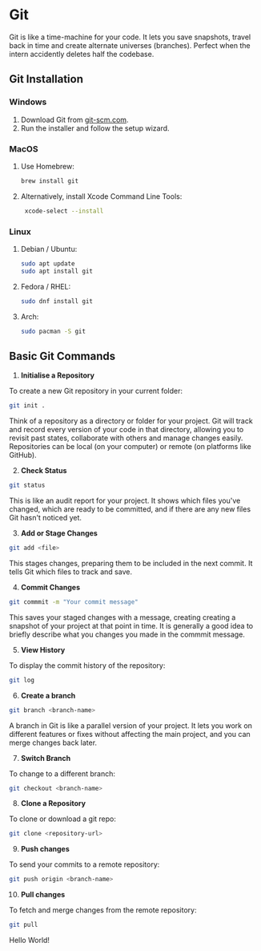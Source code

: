 # Git
Git is like a time-machine for your code. It lets you save snapshots, travel back in time 
and create alternate universes (branches). Perfect when the intern accidently deletes 
half the codebase.

## Git Installation
### Windows 
1. Download Git from [git-scm.com](https://git-scm.com/download/win).
2. Run the installer and follow the setup wizard.

### MacOS
1. Use Homebrew:  

   ```bash
   brew install git
2. Alternatively, install Xcode Command Line Tools:

   ```bash
    xcode-select --install
### Linux
1. Debian / Ubuntu:  

    ```bash
    sudo apt update
    sudo apt install git
2. Fedora / RHEL:

    ```bash
    sudo dnf install git
3. Arch:
    ```bash
    sudo pacman -S git 
## Basic Git Commands
1. **Initialise a Repository**

To create a new Git repository in your current folder:

```bash
git init .
```

Think of a repository as a directory or folder for your project. Git will track and record
every version of your code in that directory, allowing you to revisit past states,
collaborate with others and manage changes easily. Repositories can be 
local (on your computer) or remote (on platforms like GitHub).

2. **Check Status**

```bash
git status
```
This is like an audit report for your project. It shows which files you've changed,
which are ready to be committed, and if there are any new files Git hasn't noticed yet.

3. **Add or Stage Changes**
```bash
git add <file>
```
This stages changes, preparing them to be included in the next commit. 
It tells Git which files to track and save.

4. **Commit Changes**
```bash
git commmit -m "Your commit message"
```

This saves your staged changes with a message, creating creating a 
snapshot of your project at that point in time. It is generally
a good idea to briefly describe what you changes you made in the
commmit message.

5. **View History**

To display the commit history of the repository:

```bash
git log
```

6. **Create a branch**
```bash
git branch <branch-name>
```
A branch in Git is like a parallel version of your project. It lets you work on 
different features or fixes without affecting the main project, and you can merge
changes back later.

7. **Switch Branch**

To change to a different branch:

```bash
git checkout <branch-name>
```

8. **Clone a Repository**

To clone or download a git repo:

```bash
git clone <repository-url>
```

9. **Push changes**

To send your commits to a remote repository:

```bash
git push origin <branch-name>
```

10. **Pull changes**

To fetch and merge changes from the remote repository:

```bash
git pull
```

Hello World!